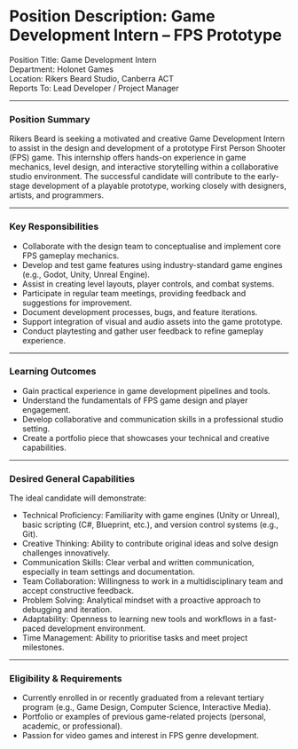 # Position Description: Game Development Intern – FPS Prototype

Position Title: Game Development Intern  
Department: Holonet Games  
Location: Rikers Beard Studio, Canberra ACT  
Reports To: Lead Developer / Project Manager  

---

### Position Summary

Rikers Beard is seeking a motivated and creative Game Development Intern to assist in the design and development of a prototype First Person Shooter (FPS) game. This internship offers hands-on experience in game mechanics, level design, and interactive storytelling within a collaborative studio environment. The successful candidate will contribute to the early-stage development of a playable prototype, working closely with designers, artists, and programmers.

---

### Key Responsibilities

- Collaborate with the design team to conceptualise and implement core FPS gameplay mechanics.
- Develop and test game features using industry-standard game engines (e.g., Godot, Unity, Unreal Engine).
- Assist in creating level layouts, player controls, and combat systems.
- Participate in regular team meetings, providing feedback and suggestions for improvement.
- Document development processes, bugs, and feature iterations.
- Support integration of visual and audio assets into the game prototype.
- Conduct playtesting and gather user feedback to refine gameplay experience.

---

### Learning Outcomes

- Gain practical experience in game development pipelines and tools.
- Understand the fundamentals of FPS game design and player engagement.
- Develop collaborative and communication skills in a professional studio setting.
- Create a portfolio piece that showcases your technical and creative capabilities.

---

### Desired General Capabilities

The ideal candidate will demonstrate:

- Technical Proficiency: Familiarity with game engines (Unity or Unreal), basic scripting (C#, Blueprint, etc.), and version control systems (e.g., Git).
- Creative Thinking: Ability to contribute original ideas and solve design challenges innovatively.
- Communication Skills: Clear verbal and written communication, especially in team settings and documentation.
- Team Collaboration: Willingness to work in a multidisciplinary team and accept constructive feedback.
- Problem Solving: Analytical mindset with a proactive approach to debugging and iteration.
- Adaptability: Openness to learning new tools and workflows in a fast-paced development environment.
- Time Management: Ability to prioritise tasks and meet project milestones.

---

### Eligibility & Requirements

- Currently enrolled in or recently graduated from a relevant tertiary program (e.g., Game Design, Computer Science, Interactive Media).
- Portfolio or examples of previous game-related projects (personal, academic, or professional).
- Passion for video games and interest in FPS genre development.